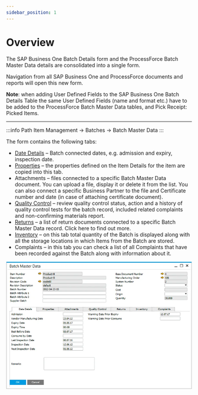 ```yaml
---
sidebar_position: 1
---
```


# Overview

The SAP Business One Batch Details form and the ProcessForce Batch Master Data details are consolidated into a single form.

Navigation from all SAP Business One and ProcessForce documents and reports will open this new form.

**Note**: when adding User Defined Fields to the SAP Business One Batch Details Table the same User Defined Fields (name and format etc.) have to be added to the ProcessForce Batch Master Data tables, and Pick Receipt: Picked Items.

---

:::info Path
    Item Management → Batches → Batch Master Data
:::

The form contains the following tabs:

- [Date Details](/docs/processforce/user-guide/inventory/batch-control/batch-master-data/details-tab/) – Batch connected dates, e.g. admission and expiry, inspection date.
- [Properties](/docs/processforce/user-guide/inventory/batch-control/batch-master-data/properties-tab/) – the properties defined on the Item Details for the item are copied into this tab.
- Attachments – files connected to a specific Batch Master Data document. You can upload a file, display it or delete it from the list. You can also connect a specific Business Partner to the file and Certificate number and date (in case of attaching certificate document).
- [Quality Control](/docs/processforce/user-guide/inventory/batch-control/batch-master-data/quality-control-tab/) – review quality control status, action and a history of quality control tests for the batch record, included related complaints and non-confirming materials report.
- [Returns](/docs/processforce/user-guide/inventory/batch-control/batch-master-data/returns-tab/) – a list of return documents connected to a specific Batch Master Data record. Click here to find out more.
- [Inventory](/docs/processforce/user-guide/inventory/batch-control/batch-master-data/batch-inventory-tab/) – on this tab total quantity of the Batch is displayed along with all the storage locations in which Items from the Batch are stored.
- Complaints – in this tab you can check a list of all Complaints that have been recorded against the Batch along with information about it.

![Batch Master Data](./media/overview/batch-master-data.webp)
